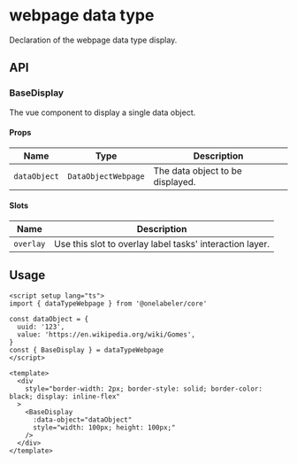 # webpage data type

Declaration of the webpage data type display.

## API

### BaseDisplay

The vue component to display a single data object.

#### Props

| Name         | Type                | Description                      |
| ------------ | ------------------- | -------------------------------- |
| `dataObject` | `DataObjectWebpage` | The data object to be displayed. |

#### Slots

| Name      | Description                                              |
| --------- | -------------------------------------------------------- |
| `overlay` | Use this slot to overlay label tasks' interaction layer. |

## Usage

```vue
<script setup lang="ts">
import { dataTypeWebpage } from '@onelabeler/core'

const dataObject = {
  uuid: '123',
  value: 'https://en.wikipedia.org/wiki/Gomes',
}
const { BaseDisplay } = dataTypeWebpage
</script>

<template>
  <div
    style="border-width: 2px; border-style: solid; border-color: black; display: inline-flex"
  >
    <BaseDisplay
      :data-object="dataObject"
      style="width: 100px; height: 100px;"
    />
  </div>
</template>
```
